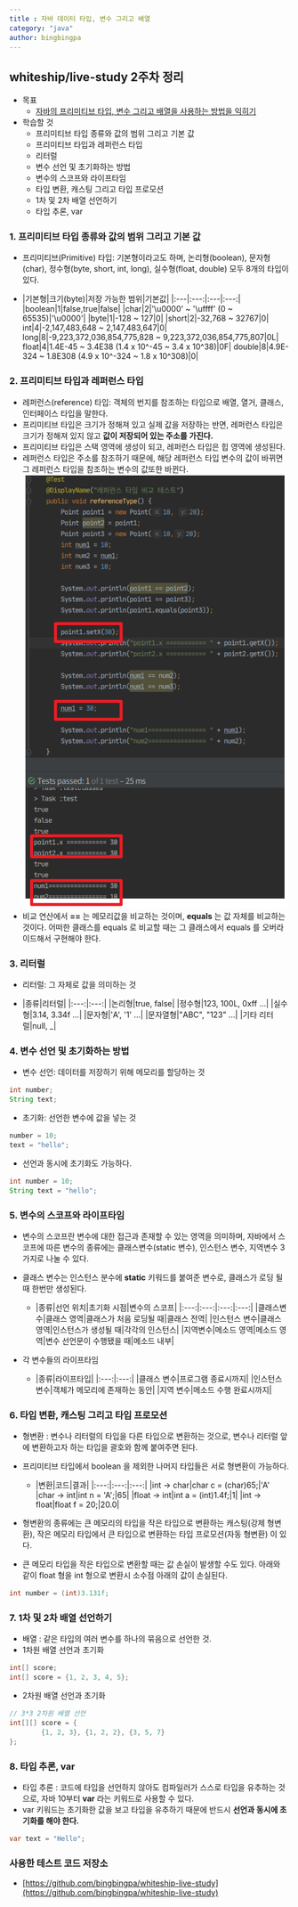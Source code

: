 ```yaml
---
title : 자바 데이터 타입, 변수 그리고 배열
category: "java"
author: bingbingpa
---
```


## whiteship/live-study 2주차 정리
- 목표
    - [자바의 프리미티브 타입, 변수 그리고 배열을 사용하는 방법을 익히기](https://github.com/whiteship/live-study/issues/2)
- 학습할 것
    - 프리미티브 타입 종류와 값의 범위 그리고 기본 값
    - 프리미티브 타입과 레퍼런스 타입
    - 리터럴
    - 변수 선언 및 초기화하는 방법
    - 변수의 스코프와 라이프타임
    - 타입 변환, 캐스팅 그리고 타입 프로모션
    - 1차 및 2차 배열 선언하기
    - 타입 추론, var

### 1. 프리미티브 타입 종류와 값의 범위 그리고 기본 값
- 프리미티브(Primitive) 타입: 기본형이라고도 하며, 논리형(boolean), 문자형(char), 정수형(byte, short, int, long), 실수형(float, double) 모두 8개의 타입이 있다.

- |기본형|크기(byte)|저장 가능한 범위|기본값|
|:---|:---:|:---|:---:|
|boolean|1|false,true|false|
|char|2|'\u0000' ~ '\uffff' (0 ~ 65535)|'\u0000'|
|byte|1|-128 ~ 127|0|
|short|2|-32,768 ~ 32767|0|
int|4|-2,147,483,648 ~ 2,147,483,647|0|
long|8|-9,223,372,036,854,775,828 ~ 9,223,372,036,854,775,807|0L|
float|4|1.4E-45 ~ 3.4E38 (1.4 x 10^-45 ~ 3.4 x 10^38)|0F|
double|8|4.9E-324 ~ 1.8E308 (4.9 x 10^-324 ~ 1.8 x 10^308)|0|

### 2. 프리미티브 타입과 레퍼런스 타입
- 레퍼런스(reference) 타입: 객체의 번지를 참조하는 타입으로 배열, 열거, 클래스, 인터페이스 타입을 말한다.
- 프리미티브 타입은 크기가 정해져 있고 실제 값을 저장하는 반면, 레퍼런스 타입은 크기가 정해져 있지 않고 **값이 저장되어 있는 주소를 가진다.**
- 프리미티브 타입은 스택 영역에 생성이 되고, 레퍼런스 타입은 힙 영역에 생성된다.
- 레퍼런스 타입은 주소를 참조하기 때문에, 해당 레퍼런스 타입 변수의 값이 바뀌면 그 레퍼런스 타입을 참조하는 변수의 값또한 바뀐다.
![preference-type](./reference-type.png)
- 비교 연산에서 **==** 는 메모리값을 비교하는 것이며, **equals** 는 값 자체를 비교하는 것이다. 어떠한 클래스를 equals 로 비교할 때는 그 클래스에서 equals 를 오버라이드해서 구현해야 한다.

### 3. 리터럴
- 리터럴: 그 자체로 값을 의미하는 것

- |종류|리터럴|
|:---:|:---:|
|논리형|true, false|
|정수형|123, 100L, 0xff ...|
|실수형|3.14, 3.34f ...|
|문자형|'A', '1' ...|
|문자열형|"ABC", "123" ...|
|기타 리터럴|null, _|

### 4. 변수 선언 및 초기화하는 방법
- 변수 선언: 데이터를 저장하기 위해 메모리를 할당하는 것
~~~ java
int number;
String text;
~~~
- 초기화: 선언한 변수에 값을 넣는 것
~~~ java
number = 10;
text = "hello";
~~~
- 선언과 동시에 초기화도 가능하다.
~~~ java
int number = 10;
String text = "hello";
~~~

### 5. 변수의 스코프와 라이프타임
- 변수의 스코프란 변수에 대한 접근과 존재할 수 있는 영역을 의미하며, 자바에서 스코프에 따른 변수의 종류에는 클래스변수(static 변수), 인스턴스 변수, 지역변수 3가지로 나눌 수 있다.
- 클래스 변수는 인스턴스 분수에 **static** 키워드를 붙여준 변수로, 클래스가 로딩 될 때 한번만 생성된다.

    - |종류|선언 위치|초기화 시점|변수의 스코프|
    |:---:|:---:|:---:|:---:|
    |클래스변수|클래스 영역|클래스가 처음 로딩될 때|클래스 전역|
    |인스턴스 변수|클래스 영역|인스턴스가 생성될 때|각각의 인스턴스|
    |지역변수|메소드 영역|메소드 영역|변수 선언문이 수행됐을 때|메소드 내부|

- 각 변수들의 라이프타임

    - |종류|라이프타입|
    |:---:|:---:|
    |클래스 변수|프로그램 종료시까지|
    |인스턴스 변수|객체가 메모리에 존재하는 동안|
    |지역 변수|메소드 수행 완료시까지|

### 6. 타입 변환, 캐스팅 그리고 타입 프로모션
- 형변환 : 변수나 리터럴의 타입을 다른 타입으로 변환하는 것으로, 변수나 리터럴 앞에 변환하고자 하는 타입을 괄호와 함께 붙여주면 된다.
- 프리미티브 타입에서 boolean 을 제외한 나머지 타입들은 서로 형변환이 가능하다.

    - |변환|코드|결과|
    |:---:|:---:|:---:|
    |int -> char|char c = (char)65;|'A'
    |char -> int|int n = 'A';|65|
    |float -> int|int a = (int)1.4f;|1|
    |int -> float|float f = 20;|20.0|
- 형변환의 종류에는 큰 메모리의 타입을 작은 타입으로 변환하는 캐스팅(강제 형변환), 작은 메모리 타입에서 큰 타입으로 변환하는 타입 프로모션(자동 형변환) 이 있다.
- 큰 메모리 타입을 작은 타입으로 변환할 때는 값 손실이 발생할 수도 있다. 아래와 같이 float 형을 int 형으로 변환시 소수점 아래의 값이 손실된다.
~~~ java
int number = (int)3.131f;
~~~

### 7. 1차 및 2차 배열 선언하기
- 배열 : 같은 타입의 여러 변수를 하나의 묶음으로 선언한 것.
- 1차원 배열 선언과 초기화
~~~ java
int[] score;
int[] score = {1, 2, 3, 4, 5};
~~~
- 2차원 배열 선언과 초기화
~~~ java
// 3*3 2차원 배열 선언
int[][] score = {
        {1, 2, 3}, {1, 2, 2}, {3, 5, 7}
};
~~~

### 8. 타입 추론, var
- 타입 추론 : 코드에 타입을 선언하지 않아도 컴파일러가 스스로 타입을 유추하는 것으로, 자바 10부터 **var** 라는 키워드로 사용할 수 있다.
- var 키워드는 초기화한 값을 보고 타입을 유추하기 때문에 반드시 **선언과 동시에 초기화를 해야 한다.**
~~~ java
var text = "Hello";
~~~

### 사용한 테스트 코드 저장소
- [https://github.com/bingbingpa/whiteship-live-study](https://github.com/bingbingpa/whiteship-live-study)
